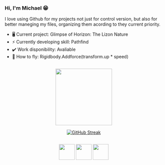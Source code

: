 ### Hi, I'm Michael 😁

I love using Github for my projects not just for control version, but also for better maneging my files, organizing them acording to they current priority.

- 🖥️ Current project: Glimpse of Horizon: The Lizon Nature
- ⚡ Currently developing skill: Pathfind
- ✔️ Work disponibility: Avaliable
- 🍃 How to fly: Rigidbody.Addforce(transform.up * speed)

##

<div align="center">

  
  <img height="180em" src="https://github-readme-stats.vercel.app/api?username=michael2603&show_icons=true&theme=tokyonight&include_all_commits=false&count_private=false&hide=stars&title_color=AA4AE7&text_color=fafafa&bg_color=181818"/>
  
  [![GitHub Streak](https://streak-stats.demolab.com?user=michael2603&theme=tokyonight&border=323232&background=181818&currStreakLabel=FAFAFA&currStreakNum=FAFAFA&stroke=FAFAFA&ring=AA4AE7&fire=AA4AE7&sideNums=AA4AE7&sideLabels=AA4AE7&dates=ffb224)](https://git.io/streak-stats)

</div>

##

<div align="center">
  <img height="50em" width="50em" src="https://cdn.jsdelivr.net/gh/devicons/devicon/icons/unity/unity-original-wordmark.svg" />
  <img height="50em" width="50em" src="https://cdn.jsdelivr.net/gh/devicons/devicon/icons/csharp/csharp-plain.svg" />
  <img height="50em" width="50em" src="https://cdn.jsdelivr.net/gh/devicons/devicon/icons/python/python-original.svg" />
</div>
